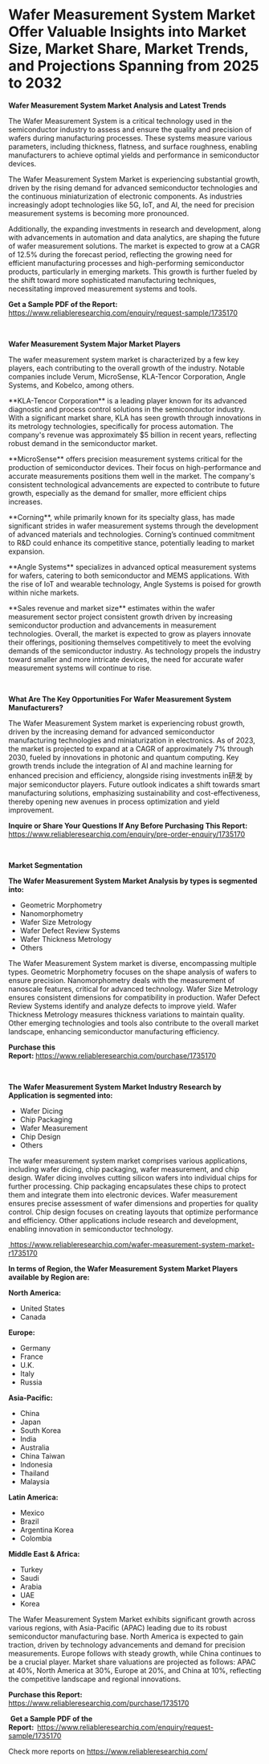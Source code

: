 <p><h1>Wafer Measurement System Market Offer Valuable Insights into Market Size, Market Share, Market Trends, and Projections Spanning from 2025 to 2032</h1></p><p><strong>Wafer Measurement System Market Analysis and Latest Trends</strong></p>
<p><p>The Wafer Measurement System is a critical technology used in the semiconductor industry to assess and ensure the quality and precision of wafers during manufacturing processes. These systems measure various parameters, including thickness, flatness, and surface roughness, enabling manufacturers to achieve optimal yields and performance in semiconductor devices. </p><p>The Wafer Measurement System Market is experiencing substantial growth, driven by the rising demand for advanced semiconductor technologies and the continuous miniaturization of electronic components. As industries increasingly adopt technologies like 5G, IoT, and AI, the need for precision measurement systems is becoming more pronounced. </p><p>Additionally, the expanding investments in research and development, along with advancements in automation and data analytics, are shaping the future of wafer measurement solutions. The market is expected to grow at a CAGR of 12.5% during the forecast period, reflecting the growing need for efficient manufacturing processes and high-performing semiconductor products, particularly in emerging markets. This growth is further fueled by the shift toward more sophisticated manufacturing techniques, necessitating improved measurement systems and tools.</p></p>
<p><strong>Get a Sample PDF of the Report:&nbsp;</strong> <a href="https://www.reliableresearchiq.com/enquiry/request-sample/1735170?utm_campaign=3202&utm_medium=2&utm_source=Github&utm_content=ia&utm_term=25032025&utm_id=wafer-measurement-system">https://www.reliableresearchiq.com/enquiry/request-sample/1735170</a></p>
<p>&nbsp;</p>
<p><strong>Wafer Measurement System Major Market Players</strong></p>
<p><p>The wafer measurement system market is characterized by a few key players, each contributing to the overall growth of the industry. Notable companies include Verum, MicroSense, KLA-Tencor Corporation, Angle Systems, and Kobelco, among others.</p><p>**KLA-Tencor Corporation** is a leading player known for its advanced diagnostic and process control solutions in the semiconductor industry. With a significant market share, KLA has seen growth through innovations in its metrology technologies, specifically for process automation. The company's revenue was approximately $5 billion in recent years, reflecting robust demand in the semiconductor market.</p><p>**MicroSense** offers precision measurement systems critical for the production of semiconductor devices. Their focus on high-performance and accurate measurements positions them well in the market. The company's consistent technological advancements are expected to contribute to future growth, especially as the demand for smaller, more efficient chips increases.</p><p>**Corning**, while primarily known for its specialty glass, has made significant strides in wafer measurement systems through the development of advanced materials and technologies. Corning’s continued commitment to R&D could enhance its competitive stance, potentially leading to market expansion.</p><p>**Angle Systems** specializes in advanced optical measurement systems for wafers, catering to both semiconductor and MEMS applications. With the rise of IoT and wearable technology, Angle Systems is poised for growth within niche markets.</p><p>**Sales revenue and market size** estimates within the wafer measurement sector project consistent growth driven by increasing semiconductor production and advancements in measurement technologies. Overall, the market is expected to grow as players innovate their offerings, positioning themselves competitively to meet the evolving demands of the semiconductor industry. As technology propels the industry toward smaller and more intricate devices, the need for accurate wafer measurement systems will continue to rise.</p></p>
<p>&nbsp;</p>
<p><strong>What Are The Key Opportunities For Wafer Measurement System Manufacturers?</strong></p>
<p><p>The Wafer Measurement System market is experiencing robust growth, driven by the increasing demand for advanced semiconductor manufacturing technologies and miniaturization in electronics. As of 2023, the market is projected to expand at a CAGR of approximately 7% through 2030, fueled by innovations in photonic and quantum computing. Key growth trends include the integration of AI and machine learning for enhanced precision and efficiency, alongside rising investments in研发 by major semiconductor players. Future outlook indicates a shift towards smart manufacturing solutions, emphasizing sustainability and cost-effectiveness, thereby opening new avenues in process optimization and yield improvement.</p></p>
<p><strong>Inquire or Share Your Questions If Any Before Purchasing This Report:</strong> <a href="https://www.reliableresearchiq.com/enquiry/pre-order-enquiry/1735170?utm_campaign=3202&utm_medium=2&utm_source=Github&utm_content=ia&utm_term=25032025&utm_id=wafer-measurement-system">https://www.reliableresearchiq.com/enquiry/pre-order-enquiry/1735170</a></p>
<p>&nbsp;</p>
<p><strong>Market Segmentation</strong></p>
<p><strong>The Wafer Measurement System Market Analysis by types is segmented into:</strong></p>
<p><ul><li>Geometric Morphometry</li><li>Nanomorphometry</li><li>Wafer Size Metrology</li><li>Wafer Defect Review Systems</li><li>Wafer Thickness Metrology</li><li>Others</li></ul></p>
<p><p>The Wafer Measurement System market is diverse, encompassing multiple types. Geometric Morphometry focuses on the shape analysis of wafers to ensure precision. Nanomorphometry deals with the measurement of nanoscale features, critical for advanced technology. Wafer Size Metrology ensures consistent dimensions for compatibility in production. Wafer Defect Review Systems identify and analyze defects to improve yield. Wafer Thickness Metrology measures thickness variations to maintain quality. Other emerging technologies and tools also contribute to the overall market landscape, enhancing semiconductor manufacturing efficiency.</p></p>
<p><strong>Purchase this Report:&nbsp;</strong><a href="https://www.reliableresearchiq.com/purchase/1735170?utm_campaign=3202&utm_medium=2&utm_source=Github&utm_content=ia&utm_term=25032025&utm_id=wafer-measurement-system">https://www.reliableresearchiq.com/purchase/1735170</a></p>
<p>&nbsp;</p>
<p><strong>The Wafer Measurement System Market Industry Research by Application is segmented into:</strong></p>
<p><ul><li>Wafer Dicing</li><li>Chip Packaging</li><li>Wafer Measurement</li><li>Chip Design</li><li>Others</li></ul></p>
<p><p>The wafer measurement system market comprises various applications, including wafer dicing, chip packaging, wafer measurement, and chip design. Wafer dicing involves cutting silicon wafers into individual chips for further processing. Chip packaging encapsulates these chips to protect them and integrate them into electronic devices. Wafer measurement ensures precise assessment of wafer dimensions and properties for quality control. Chip design focuses on creating layouts that optimize performance and efficiency. Other applications include research and development, enabling innovation in semiconductor technology.</p></p>
<p><a href="https://www.reliableresearchiq.com/wafer-measurement-system-market-r1735170?utm_campaign=3202&utm_medium=2&utm_source=Github&utm_content=ia&utm_term=25032025&utm_id=wafer-measurement-system">&nbsp;https://www.reliableresearchiq.com/wafer-measurement-system-market-r1735170</a></p>
<p><strong>In terms of Region, the Wafer Measurement System Market Players available by Region are:</strong></p>
<p>
    <p> <strong> North America: </strong>
        <ul>
            <li>United States</li>
            <li>Canada</li>
        </ul>
        </p> 
    <p> <strong> Europe: </strong>
        <ul>
            <li>Germany</li>
            <li>France</li>
            <li>U.K.</li>
            <li>Italy</li>
            <li>Russia</li>
        </ul>
        </p> 
    <p> <strong> Asia-Pacific: </strong>
        <ul>
            <li>China</li>
            <li>Japan</li>
            <li>South Korea</li>
            <li>India</li>
            <li>Australia</li>
            <li>China Taiwan</li>
            <li>Indonesia</li>
            <li>Thailand</li>
            <li>Malaysia</li>
        </ul>
        </p> 
    <p> <strong> Latin America: </strong>
        <ul>
            <li>Mexico</li>
            <li>Brazil</li>
            <li>Argentina Korea</li>
            <li>Colombia</li>
        </ul>
        </p> 
    <p> <strong> Middle East & Africa: </strong>
        <ul>
            <li>Turkey</li>
            <li>Saudi</li>
            <li>Arabia</li>
            <li>UAE</li>
            <li>Korea</li>
        </ul>
    </p>
    </p>
<p><p>The Wafer Measurement System Market exhibits significant growth across various regions, with Asia-Pacific (APAC) leading due to its robust semiconductor manufacturing base. North America is expected to gain traction, driven by technology advancements and demand for precision measurements. Europe follows with steady growth, while China continues to be a crucial player. Market share valuations are projected as follows: APAC at 40%, North America at 30%, Europe at 20%, and China at 10%, reflecting the competitive landscape and regional innovations.</p></p>
<p><strong>Purchase this Report: </strong><a href="https://www.reliableresearchiq.com/purchase/1735170?utm_campaign=3202&utm_medium=2&utm_source=Github&utm_content=ia&utm_term=25032025&utm_id=wafer-measurement-system">https://www.reliableresearchiq.com/purchase/1735170</a></p>
<p>&nbsp;<strong>Get a Sample PDF of the Report:&nbsp;&nbsp;</strong><a href="https://www.reliableresearchiq.com/enquiry/request-sample/1735170?utm_campaign=3202&utm_medium=2&utm_source=Github&utm_content=ia&utm_term=25032025&utm_id=wafer-measurement-system">https://www.reliableresearchiq.com/enquiry/request-sample/1735170</a></p>
<p><strong></strong></p>
<p>Check more reports on <a href="https://www.reliableresearchiq.com/?utm_campaign=3202&utm_medium=2&utm_source=Github&utm_content=ia&utm_term=25032025&utm_id=wafer-measurement-system">https://www.reliableresearchiq.com/</a></p>